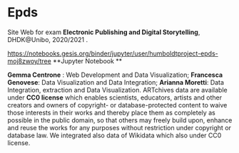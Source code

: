 # Epds
Site Web for exam  **Electronic Publishing and Digital Storytelling**, DHDK@Unibo, 2020/2021 .



https://notebooks.gesis.org/binder/jupyter/user/humboldtproject-epds-moj8zwoy/tree **Jupyter Notebook **

**Gemma Centrone** : Web Development and Data Visualization;
**Francesca Genovese**: Data Visualization and Data Integration;
**Arianna Moretti**: Data Integration, extraction and Data Visualization. 
ARTchives data are available under **CC0 license** which enables scientists, educators, artists and other creators and owners of copyright- or database-protected content to waive those interests in their works and thereby place them as completely as possible in the public domain, so that others may freely build upon, enhance and reuse the works for any purposes without restriction under copyright or database law.
We integrated also data of Wikidata which also under CC0 license. 

